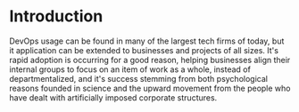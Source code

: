 # Introduction

DevOps usage can be found in many of the largest tech firms of today, but it application can be extended to businesses and projects of all sizes. It's rapid adoption is occurring for a good reason, helping businesses align their internal groups to focus on an item of work as a whole, instead of departmentalized, and it's success stemming from both psychological reasons founded in science and the upward movement from the people who have dealt with artificially imposed corporate structures.
